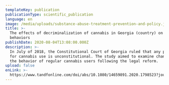 ```yaml
---
templateKey: publication
publicationType: scientific_publication
language: en
image: /media/uploads/substance-abuse-treatment-prevention-and-policy.jpg
title: >-
  The effects of decriminalization of cannabis in Georgia (country) on user
  behaviors
publishDate: 2020-08-04T13:08:00.000Z
description: >-
  In July of 2018, the Constitutional Court of Georgia ruled that any punishment
  for cannabis use is unconstitutional. The study aimed to examine changes in
  the behavior of regular cannabis users following the legal reform. 
upload: false
enLink: >-
  https://www.tandfonline.com/doi/abs/10.1080/14659891.2020.1798523?journalCode=ijsu20
---
```


